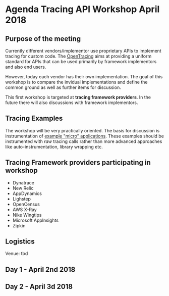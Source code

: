 # Agenda Tracing API Workshop April 2018


## Purpose of the meeting

Currently different vendors/implementor use proprietary APIs to implement tracing for custom code. The [OpenTracing](https://github.com/opentracing) 
aims at providing a uniform standard for APIs that can be used primarily by framework implementors and also end users. 

However, today each vendor has their own implementation. The goal of this workshop is to compare the invidual implementations and define the common ground as well as further items for discussion.

This first workshop is targeted at **tracing framework providers**. In the future there will also discussions with framework implementors.

## Tracing Examples

The workshop will be very practically oriented. The basis for discussion is instrumentation of [example "micro" applications](https://github.com/AloisReitbauer/TraceAPIWorkshop/examples). These examples should be instrumented with *raw* tracing calls rather than more advanced approaches like auto-instrumentation, library wrapping etc. 

## Tracing Framework providers participating in workshop

* Dynatrace
* New Relic
* AppDynamics
* Lighstep
* OpenCensus
* AWS X-Ray
* Nike Wingtips
* Microsoft AppInsights
* Zipkin


## Logistics

Venue: tbd


## Day 1 - April 2nd 2018


## Day 2 - April 3d 2018
